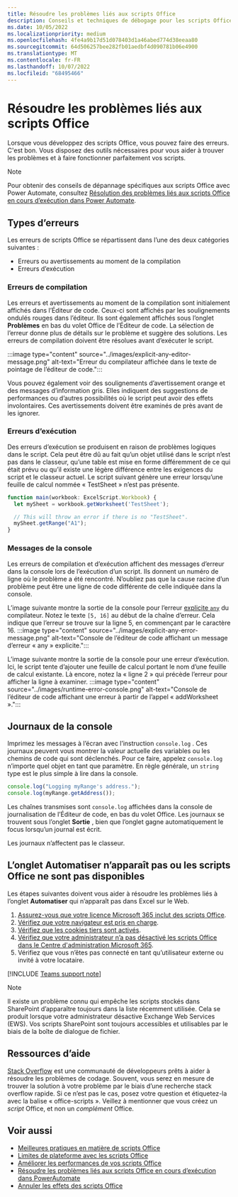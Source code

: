 ```yaml
---
title: Résoudre les problèmes liés aux scripts Office
description: Conseils et techniques de débogage pour les scripts Office, ainsi que des ressources d’aide.
ms.date: 10/05/2022
ms.localizationpriority: medium
ms.openlocfilehash: 4fe4a9b17d51d078403d1a46abed774d38eeaa80
ms.sourcegitcommit: 64d506257bee282fb01aedbf4d090781b06e4900
ms.translationtype: MT
ms.contentlocale: fr-FR
ms.lasthandoff: 10/07/2022
ms.locfileid: "68495466"
---
```

# <a name="troubleshoot-office-scripts"></a>Résoudre les problèmes liés aux scripts Office

Lorsque vous développez des scripts Office, vous pouvez faire des erreurs. C'est bon. Vous disposez des outils nécessaires pour vous aider à trouver les problèmes et à faire fonctionner parfaitement vos scripts.

> [!NOTE]
> Pour obtenir des conseils de dépannage spécifiques aux scripts Office avec Power Automate, consultez [Résolution des problèmes liés aux scripts Office en cours d’exécution dans Power Automate](power-automate-troubleshooting.md).

## <a name="types-of-errors"></a>Types d’erreurs

Les erreurs de scripts Office se répartissent dans l’une des deux catégories suivantes :

* Erreurs ou avertissements au moment de la compilation
* Erreurs d’exécution

### <a name="compile-time-errors"></a>Erreurs de compilation

Les erreurs et avertissements au moment de la compilation sont initialement affichés dans l’Éditeur de code. Ceux-ci sont affichés par les soulignements ondulés rouges dans l’éditeur. Ils sont également affichés sous l’onglet **Problèmes** en bas du volet Office de l’Éditeur de code. La sélection de l’erreur donne plus de détails sur le problème et suggère des solutions. Les erreurs de compilation doivent être résolues avant d’exécuter le script.

:::image type="content" source="../images/explicit-any-editor-message.png" alt-text="Erreur du compilateur affichée dans le texte de pointage de l’éditeur de code.":::

Vous pouvez également voir des soulignements d’avertissement orange et des messages d’information gris. Elles indiquent des suggestions de performances ou d’autres possibilités où le script peut avoir des effets involontaires. Ces avertissements doivent être examinés de près avant de les ignorer.

### <a name="runtime-errors"></a>Erreurs d’exécution

Des erreurs d’exécution se produisent en raison de problèmes logiques dans le script. Cela peut être dû au fait qu’un objet utilisé dans le script n’est pas dans le classeur, qu’une table est mise en forme différemment de ce qui était prévu ou qu’il existe une légère différence entre les exigences du script et le classeur actuel. Le script suivant génère une erreur lorsqu’une feuille de calcul nommée « TestSheet » n’est pas présente.

```TypeScript
function main(workbook: ExcelScript.Workbook) {
  let mySheet = workbook.getWorksheet('TestSheet');

  // This will throw an error if there is no "TestSheet".
  mySheet.getRange("A1");
}
```

### <a name="console-messages"></a>Messages de la console

Les erreurs de compilation et d’exécution affichent des messages d’erreur dans la console lors de l’exécution d’un script. Ils donnent un numéro de ligne où le problème a été rencontré. N’oubliez pas que la cause racine d’un problème peut être une ligne de code différente de celle indiquée dans la console.

L’image suivante montre la sortie de la console pour l’erreur [explicite `any`](../develop/typescript-restrictions.md) du compilateur. Notez le texte `[5, 16]` au début de la chaîne d’erreur. Cela indique que l’erreur se trouve sur la ligne 5, en commençant par le caractère 16.
:::image type="content" source="../images/explicit-any-error-message.png" alt-text="Console de l’éditeur de code affichant un message d’erreur « any » explicite.":::

L’image suivante montre la sortie de la console pour une erreur d’exécution. Ici, le script tente d’ajouter une feuille de calcul portant le nom d’une feuille de calcul existante. Là encore, notez la « ligne 2 » qui précède l’erreur pour afficher la ligne à examiner.
:::image type="content" source="../images/runtime-error-console.png" alt-text="Console de l’éditeur de code affichant une erreur à partir de l’appel « addWorksheet ».":::

## <a name="console-logs"></a>Journaux de la console

Imprimez les messages à l’écran avec l’instruction `console.log` . Ces journaux peuvent vous montrer la valeur actuelle des variables ou les chemins de code qui sont déclenchés. Pour ce faire, appelez `console.log` n’importe quel objet en tant que paramètre. En règle générale, un `string` type est le plus simple à lire dans la console.

```TypeScript
console.log("Logging myRange's address.");
console.log(myRange.getAddress());
```

Les chaînes transmises sont `console.log` affichées dans la console de journalisation de l’Éditeur de code, en bas du volet Office. Les journaux se trouvent sous l’onglet **Sortie** , bien que l’onglet gagne automatiquement le focus lorsqu’un journal est écrit.

Les journaux n’affectent pas le classeur.

## <a name="automate-tab-not-appearing-or-office-scripts-unavailable"></a>L’onglet Automatiser n’apparaît pas ou les scripts Office ne sont pas disponibles

Les étapes suivantes doivent vous aider à résoudre les problèmes liés à l’onglet **Automatiser** qui n’apparaît pas dans Excel sur le Web.

1. [Assurez-vous que votre licence Microsoft 365 inclut des scripts Office](../overview/excel.md#requirements).
1. [Vérifiez que votre navigateur est pris en charge](platform-limits.md#browser-support).
1. [Vérifiez que les cookies tiers sont activés](platform-limits.md#third-party-cookies).
1. [Vérifiez que votre administrateur n’a pas désactivé les scripts Office dans le Centre d'administration Microsoft 365](/microsoft-365/admin/manage/manage-office-scripts-settings).
1. Vérifiez que vous n’êtes pas connecté en tant qu’utilisateur externe ou invité à votre locataire.

[!INCLUDE [Teams support note](../includes/teams-support-note.md)]

> [!NOTE]
> Il existe un problème connu qui empêche les scripts stockés dans SharePoint d’apparaître toujours dans la liste récemment utilisée. Cela se produit lorsque votre administrateur désactive Exchange Web Services (EWS). Vos scripts SharePoint sont toujours accessibles et utilisables par le biais de la boîte de dialogue de fichier.

## <a name="help-resources"></a>Ressources d’aide

[Stack Overflow](https://stackoverflow.com/questions/tagged/office-scripts) est une communauté de développeurs prêts à aider à résoudre les problèmes de codage. Souvent, vous serez en mesure de trouver la solution à votre problème par le biais d’une recherche stack overflow rapide. Si ce n’est pas le cas, posez votre question et étiquetez-la avec la balise « office-scripts ». Veillez à mentionner que vous créez un *script* Office, et non un *complément* Office.

## <a name="see-also"></a>Voir aussi

- [Meilleures pratiques en matière de scripts Office](../develop/best-practices.md)
- [Limites de plateforme avec les scripts Office](platform-limits.md)
- [Améliorer les performances de vos scripts Office](../develop/web-client-performance.md)
- [Résoudre les problèmes liés aux scripts Office en cours d’exécution dans PowerAutomate](power-automate-troubleshooting.md)
- [Annuler les effets des scripts Office](undo.md)
